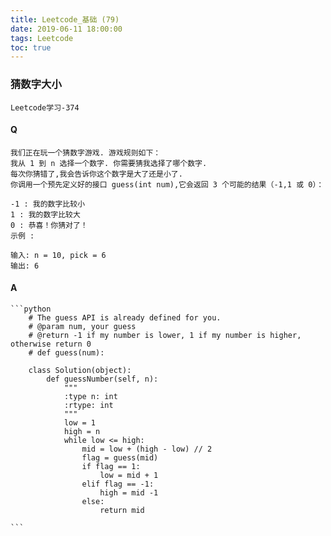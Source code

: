 ```yaml
---
title: Leetcode_基础 (79)
date: 2019-06-11 18:00:00
tags: Leetcode
toc: true
---
```


### 猜数字大小
    Leetcode学习-374

<!-- more -->

#### Q
    我们正在玩一个猜数字游戏. 游戏规则如下：
    我从 1 到 n 选择一个数字. 你需要猜我选择了哪个数字.
    每次你猜错了,我会告诉你这个数字是大了还是小了.
    你调用一个预先定义好的接口 guess(int num),它会返回 3 个可能的结果（-1,1 或 0）：

    -1 : 我的数字比较小
    1 : 我的数字比较大
    0 : 恭喜！你猜对了！
    示例 :

    输入: n = 10, pick = 6
    输出: 6

#### A
    ```python
        # The guess API is already defined for you.
        # @param num, your guess
        # @return -1 if my number is lower, 1 if my number is higher, otherwise return 0
        # def guess(num):

        class Solution(object):
            def guessNumber(self, n):
                """
                :type n: int
                :rtype: int
                """
                low = 1
                high = n
                while low <= high:
                    mid = low + (high - low) // 2
                    flag = guess(mid)
                    if flag == 1:
                        low = mid + 1
                    elif flag == -1:
                        high = mid -1
                    else:
                        return mid
                
    ```
